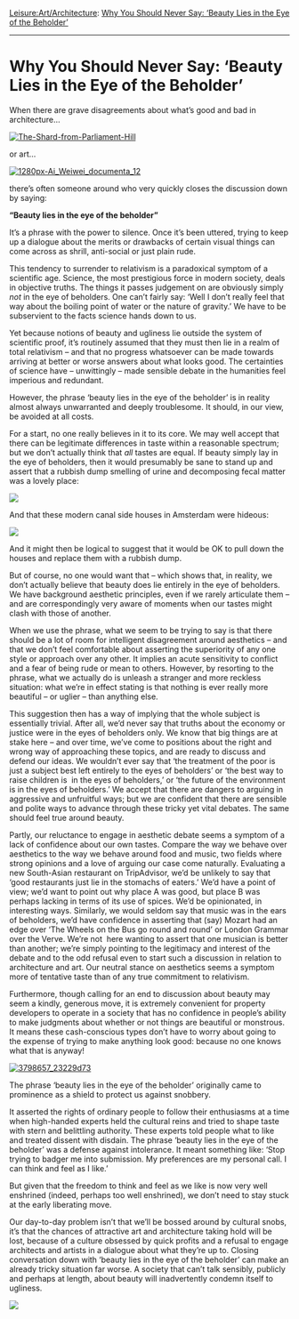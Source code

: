 [Leisure:](https://www.theschooloflife.com/thebookoflife/category/leisure/)[Art/Architecture](https://www.theschooloflife.com/thebookoflife/category/leisure/artarchitecture/): [Why You Should Never Say: ‘Beauty Lies in the Eye of the Beholder’](https://www.theschooloflife.com/thebookoflife/why-you-should-never-say-beauty-lies-in-the-eye-of-the-beholder/)

* * *

# Why You Should Never Say: ‘Beauty Lies in the Eye of the Beholder’

When there are grave disagreements about what’s good and bad in architecture…

[![The-Shard-from-Parliament-Hill](https://www.theschooloflife.com/thebookoflife/wp-content/uploads/2015/07/The-Shard-from-Parliament-Hill.jpg)](http://www.thebookoflife.org/wp-content/uploads/2015/07/The-Shard-from-Parliament-Hill.jpg)

or art…

[![1280px-Ai_Weiwei_documenta_12](https://www.theschooloflife.com/thebookoflife/wp-content/uploads/2015/07/1280px-Ai_Weiwei_documenta_12.jpg)](http://www.thebookoflife.org/wp-content/uploads/2015/07/1280px-Ai_Weiwei_documenta_12.jpg)

there’s often someone around who very quickly closes the discussion down by saying:

**“Beauty lies in the eye of the beholder”**

It’s a phrase with the power to silence. Once it’s been uttered, trying to keep up a dialogue about the merits or drawbacks of certain visual things can come across as shrill, anti-social or just plain rude.

This tendency to surrender to relativism is a paradoxical symptom of a scientific age. Science, the most prestigious force in modern society, deals in objective truths. The things it passes judgement on are obviously simply _not_ in the eye of beholders. One can’t fairly&nbsp;say: ‘Well I don’t really feel that way about the boiling point of water or the nature of gravity.’ We have to be subservient to the facts science hands down to us.

Yet because notions of beauty and ugliness lie outside the system of scientific proof, it’s routinely assumed that they must then lie in a realm of total relativism – and that no progress whatsoever can be made towards arriving at better or worse answers about what looks good. The certainties of science have – unwittingly – made sensible debate in the humanities feel imperious and redundant.

However, the phrase ‘beauty lies in the eye of the beholder’ is in reality almost always unwarranted and deeply troublesome. It should, in our view, be avoided at all costs.

For a start, no one really believes in it to its core. We may well accept that there can be legitimate differences in taste within a reasonable spectrum; but we don’t actually think that _all_ tastes are equal. If beauty simply lay in the eye of beholders, then it would presumably be sane to stand up and assert that a rubbish dump smelling of urine and decomposing fecal matter was a lovely place:

![](http://static.guim.co.uk/sys-images/Guardian/Pix/pictures/2012/12/17/1355749064055/landfill-rubbish-dump-uk-010.jpg)

And that these modern canal side houses in Amsterdam were hideous:

![](http://payload.cargocollective.com/1/4/137872/1838577/amsterdam%20architecture%20tour%20broneo2%20c%20kapungo.jpg)

And it might then be logical to suggest that it would be OK to pull down the houses and replace them with a rubbish dump.

But of course, no one would want that – which shows that, in reality, we don’t actually believe that beauty does lie entirely in the eye of beholders. We have background aesthetic principles, even if we rarely articulate them – and are correspondingly very aware of moments when our tastes might clash with those of another.

When we use the phrase, what we seem to be trying to say is that there should be a lot of room for intelligent disagreement around aesthetics – and that we don’t feel comfortable about asserting the superiority of any one style or approach over any other. It implies an acute sensitivity to conflict and a fear of being rude or mean to others. However, by resorting to the phrase, what we actually do is unleash a stranger and more reckless situation: what we’re in effect stating is that nothing is ever really more beautiful – or uglier – than anything else.

This suggestion then has a way of implying that the whole subject is essentially trivial. After all, we’d never say that truths about the economy or justice were in the eyes of beholders only. We know that big things are at stake here – and over time, we’ve come to positions about the right and wrong way of approaching these topics, and are ready to discuss and defend our ideas. We wouldn’t ever say that ‘the treatment of the poor is just a subject best left entirely to the eyes of beholders’ or ‘the best way to raise children is &nbsp;in the eyes of beholders,’ or ‘the future of the environment is in the eyes of beholders.’ We accept that there are dangers to arguing in aggressive and unfruitful ways; but we are confident that there are sensible and polite ways to advance through these tricky yet vital debates. The same should feel true around beauty.

Partly, our reluctance to engage in aesthetic debate seems a symptom of a lack of confidence about our own tastes. Compare the way we behave over aesthetics to the way we behave around food and music, two fields where strong opinions and a love of arguing our case come naturally. Evaluating a new South-Asian restaurant on TripAdvisor, we’d be unlikely to say that ‘good restaurants just lie in the stomachs of eaters.’ We’d have a point of view; we’d want to point out why place A was good, but place B was perhaps lacking in terms of its use of spices. We’d be opinionated, in interesting ways. Similarly, we would seldom say that music was in the ears of beholders, we’d have confidence in asserting that (say) Mozart had an edge over ‘The Wheels on the Bus go round and round’ or London Grammar over the Verve. We’re not &nbsp;here wanting to assert that one musician is better than another; we’re simply pointing to the legitimacy and interest of the debate and to the odd refusal even to start such a discussion in relation to architecture and art. Our neutral stance on aesthetics seems a symptom more of tentative taste than of any true commitment to relativism.

Furthermore, though calling for an end to discussion about beauty may seem a kindly, generous move, it is extremely convenient for property developers to operate in a society that has no confidence in people’s ability to make judgments about whether or not things are beautiful or monstrous. It means these cash-conscious types don’t have to worry about going to the expense of trying to make anything look good: because no one knows what that is anyway!

[![3798657_23229d73](https://www.theschooloflife.com/thebookoflife/wp-content/uploads/2015/07/3798657_23229d73.jpg)](http://www.thebookoflife.org/wp-content/uploads/2015/07/3798657_23229d73.jpg)

The phrase ‘beauty lies in the eye of the beholder’ originally came to prominence as a shield to protect us against snobbery.

It asserted the rights of ordinary people to follow their enthusiasms at a time when high-handed experts held the cultural reins and tried to shape taste with stern and belittling authority. These experts told people what to like and treated dissent with disdain. The phrase ‘beauty lies in the eye of the beholder’ was a defense against intolerance. It meant something like: ‘Stop trying to badger me into submission. My preferences are my personal call. I can think and feel as I like.’

But given that the freedom to think and feel as we like is now very&nbsp;well enshrined (indeed, perhaps too well enshrined), we don’t need to stay stuck at the early liberating move.

Our day-to-day problem isn’t that we’ll be bossed around by cultural snobs, it’s that the chances of attractive art and architecture taking hold will be lost,&nbsp;because of a culture obsessed by quick profits and a refusal to engage architects and artists in a dialogue about what they’re up to. Closing conversation down with&nbsp;‘beauty lies in the eye of the beholder’ can make an already tricky situation far worse. A society that can’t talk sensibly, publicly and perhaps at length, about beauty will inadvertently condemn itself to ugliness.

[![](https://img.youtube.com/vi/wCEJHxd7KTw/0.jpg)](https://www.youtube.com/embed/wCEJHxd7KTw '')
